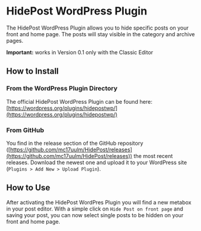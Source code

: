 # HidePost WordPress Plugin

The HidePost WordPress Plugin allows you to hide specific posts on your front and home page. The posts will stay visible in the category and archive pages.

**Important:** works in Version 0.1 only with the Classic Editor

## How to Install

### From the WordPress Plugin Directory

The official HidePost WordPress Plugin can be found here: [https://wordpress.org/plugins/hidepostwp/](https://wordpress.org/plugins/hidepostwp/)

### From GitHub

You find in the release section of the GitHub repository ([https://github.com/mc17uulm/HidePost/releases](https://github.com/mc17uulm/HidePost/releases)) the most recent releases. Download the newest one and upload it to your WordPress site (`Plugins > Add New > Upload Plugin`).

## How to Use

After activating the HidePost WordPres Plugin you will find a new metabox in your post editor. With a simple click on `Hide Post on front page` and saving your post, you can now select single posts to be hidden on your front and home page.
